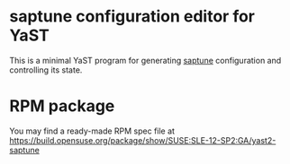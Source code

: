# saptune configuration editor for YaST
This is a minimal YaST program for generating [saptune](https://github.com/SUSE/saptune) configuration and controlling its state.

# RPM package
You may find a ready-made RPM spec file at https://build.opensuse.org/package/show/SUSE:SLE-12-SP2:GA/yast2-saptune
